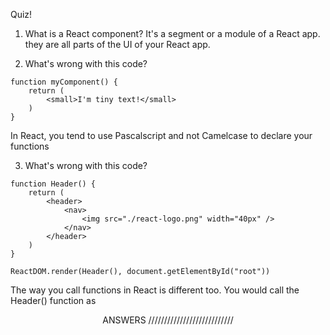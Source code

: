 Quiz!

1. What is a React component?
It's a segment or a module of a React app. they are all parts of the UI of your React app.

2. What's wrong with this code?
```
function myComponent() {
    return (
        <small>I'm tiny text!</small>
    )
}
```
In React, you tend to use Pascalscript and not Camelcase to declare your functions


3. What's wrong with this code?
```
function Header() {
    return (
        <header>
            <nav>
                <img src="./react-logo.png" width="40px" />
            </nav>
        </header>
    )
}

ReactDOM.render(Header(), document.getElementById("root"))
```
The way you call functions in React is different too. You would call the Header() function as <Header />


ANSWERS ///////////////////////////
